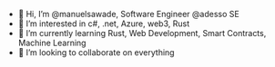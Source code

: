 - 👋 Hi, I’m @manuelsawade, Software Engineer @adesso SE
- 👀 I’m interested in c#, .net, Azure, web3, Rust
- 🌱 I’m currently learning Rust, Web Development, Smart Contracts, Machine Learning
- 💞️ I’m looking to collaborate on everything

<!---
manuelsawade/manuelsawade is a ✨ special ✨ repository because its `README.md` (this file) appears on your GitHub profile.
You can click the Preview link to take a look at your changes.
--->
